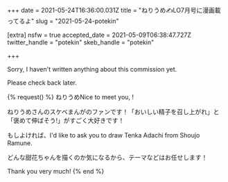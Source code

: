 +++
date = 2021-05-24T16:36:00.031Z
title = "ねりうめ✍️LO7月号に漫画載ってるよ"
slug = "2021-05-24-potekin"

[extra]
nsfw = true
accepted_date = 2021-05-09T06:38:47.727Z
twitter_handle = "potekin"
skeb_handle = "potekin"

+++

Sorry, I haven't written anything about this commission yet.

Please check back later.

{% request() %}
ねりうめNice to meet you, <TODO>!

ねりうめさんのスケベまんがのファンです！「おいしい精子を召し上がれ」と「褒めて伸ばそう!」がすごく大好きです！

もしよければ、I'd like to ask you to draw Tenka Adachi from Shoujo Ramune.

どんな甜花ちゃんを描くのか気になるから、テーマなどはお任せします！

Thank you very much!
{% end %}
